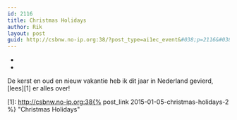 ```yaml
---
id: 2116
title: Christmas Holidays
author: Rik
layout: post
guid: http://csbnw.no-ip.org:38/?post_type=ai1ec_event&#038;p=2116&#038;instance_id=
---
```

-
-
De kerst en oud en nieuw vakantie heb ik dit jaar in Nederland gevierd, [lees][1] er alles over!

 [1]: http://csbnw.no-ip.org:38{% post_link 2015-01-05-christmas-holidays-2 %} "Christmas Holidays"
